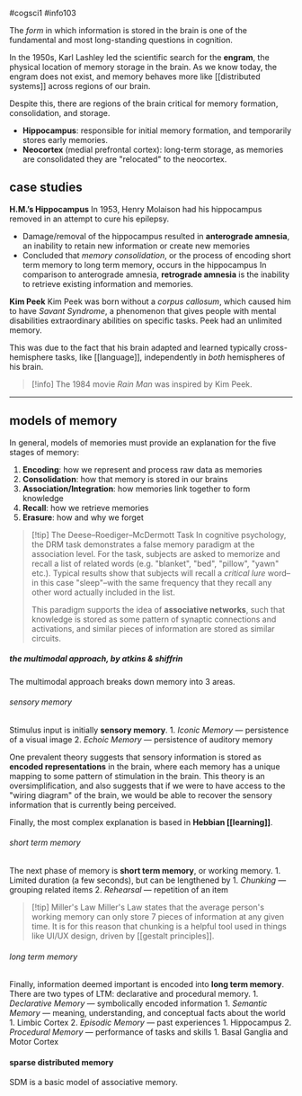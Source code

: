 #cogsci1 #info103 

The *form* in which information is stored in the brain is one of the fundamental and most long-standing questions in cognition.

In the 1950s, Karl Lashley led the scientific search for the **engram**, the physical location of memory storage in the brain. As we know today, the engram does not exist, and memory behaves more like [[distributed systems]] across regions of our brain.

Despite this, there are regions of the brain critical for memory formation, consolidation, and storage. 
- **Hippocampus**: responsible for initial memory formation, and temporarily stores early memories.
- **Neocortex** (medial prefrontal cortex): long-term storage, as memories are consolidated they are "relocated" to the neocortex.

## case studies

**H.M.’s Hippocampus**
In 1953, Henry Molaison had his hippocampus removed in an attempt to cure his epilepsy.
-   Damage/removal of the hippocampus resulted in **anterograde amnesia**, an inability to retain new information or create new memories
-   Concluded that _memory consolidation_, or the process of encoding short term memory to long term memory, occurs in the hippocampus
In comparison to anterograde amnesia, **retrograde amnesia** is the inability to retrieve existing information and memories.

**Kim Peek**
Kim Peek was born without a *corpus callosum*, which caused him to have *Savant Syndrome*, a phenomenon that gives people with mental disabilities extraordinary abilities on specific tasks. Peek had an unlimited memory.

This was due to the fact that his brain adapted and learned typically cross-hemisphere tasks, like [[language]], independently in *both* hemispheres of his brain.

> [!info] The 1984 movie *Rain Man* was inspired by Kim Peek.

---
## models of memory

In general, models of memories must provide an explanation for the five stages of memory:
1. **Encoding**: how we represent and process raw data as memories
2. **Consolidation**: how that memory is stored in our brains
3. **Association/Integration**: how memories link together to form knowledge
4. **Recall**: how we retrieve memories
5. **Erasure**: how and why we forget

>[!tip] The Deese–Roediger–McDermott Task 
>In cognitive psychology, the DRM task demonstrates a false memory paradigm at the association level. For the task, subjects are asked to memorize and recall a list of related words (e.g. "blanket", "bed", "pillow", "yawn" etc.). Typical results show that subjects will recall a *critical lure* word–in this case "sleep"–with the same frequency that they recall any other word actually included in the list.
>
>This paradigm supports the idea of **associative networks**, such that knowledge is stored as some pattern of synaptic connections and activations, and similar pieces of information are stored as similar circuits. 

##### the multimodal approach, by atkins & shiffrin
The multimodal approach breaks down memory into 3 areas. 
###### sensory memory
Stimulus input is initially **sensory memory**. 
    1.  *Iconic Memory* — persistence of a visual image
    2.  *Echoic Memory* — persistence of auditory memory

One prevalent theory suggests that sensory information is stored as **encoded representations** in the brain, where each memory has a unique mapping to some pattern of stimulation in the brain. This theory is an oversimplification, and also suggests that if we were to have access to the "wiring diagram" of the brain, we would be able to recover the sensory information that is currently being perceived.

Finally, the most complex explanation is based in **Hebbian [[learning]]**. 
###### short term memory
The next phase of memory is **short term memory**, or working memory. 
    1.  Limited duration (a few seconds), but can be lengthened by
        1.  *Chunking* — grouping related items
        2.  *Rehearsal* — repetition of an item

>[!tip] Miller's Law
>Miller's Law states that the average person's working memory can only store 7 pieces of information at any given time. It is for this reason that chunking is a helpful tool used in things like UI/UX design, driven by [[gestalt principles]].
>
###### long term memory
Finally, information deemed important is encoded into **long term memory**. There are two types of LTM: declarative and procedural memory.
	1.  *Declarative Memory* — symbolically encoded information
	    1.  *Semantic Memory* — meaning, understanding, and conceptual facts about the world
	        1.  Limbic Cortex
	    2.  *Episodic Memory* — past experiences
	        1.  Hippocampus
	2.  *Procedural Memory* — performance of tasks and skills
	    1.  Basal Ganglia and Motor Cortex

#### sparse distributed memory
SDM is a basic model of associative memory.